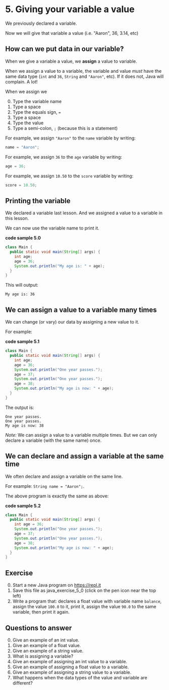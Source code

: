 # 5. Giving your variable a value

We previously declared a variable.

Now we will give that variable a value (i.e. "Aaron", 36, 3.14, etc)

## How can we put data in our variable?

When we give a variable a value, we **assign** a value to variable. 

When we assign a value to a variable, the variable and value *must* have the same data type (`int` and `36`, `String` and `"Aaron"`, etc). If it does not, Java will complain. A lot!

When we assign we

0. Type the variable name
0. Type a space
9. Type the equals sign, `=`
0. Type a space
0. Type the value
0. Type a semi-colon, `;` (because this is a statement)

For example, we assign `"Aaron"` to the `name` variable by writing:

```java
name = "Aaron";
```

For example, we assign `36` to the `age` variable by writing:

```java
age = 36;
````

For example, we assign `10.50` to the `score` variable by writing:

```java
score = 10.50;
````

## Printing the variable

We declared a variable last lesson. And we assigned a value to a variable in this lesson. 

We can now use the variable name to print it.

**code sample 5.0**
```java
class Main {
  public static void main(String[] args) {
    int age;
    age = 36;
    System.out.println("My age is: " + age);
  }
}
```

This will output:

```
My age is: 36
```

## We can assign a value to a variable many times

We can change (or vary) our data by assigning a new value to it.

For example:

**code sample 5.1**
```java
class Main {
  public static void main(String[] args) {
    int age;
    age = 36;
    System.out.println("One year passes.");
    age = 37;
    System.out.println("One year passes.");
    age = 38;
    System.out.println("My age is now: " + age);
  }
}
```

The output is:

```
One year passes.
One year passes.
My age is now: 38
```

*Note:* We can assign a value to a variable multiple times. But we can only declare a variable (with the same name) once.

## We can declare and assign a variable at the same time

We often declare and assign a variable on the same line.

For example: `String name = "Aaron";`.

The above program is exactly the same as above:

**code sample 5.2**
```java
class Main {
  public static void main(String[] args) {
    int age = 36;
    System.out.println("One year passes.");
    age = 37;
    System.out.println("One year passes.");
    age = 38;
    System.out.println("My age is now: " + age);
  }
}
```

## Exercise

0. Start a new Java program on https://repl.it
0. Save this file as java_exercise_5_0 (click on the pen icon near the top left)
0. Write a program that: declares a float value with variable name `balance`, assign the value `100.0` to it, print it, assign the value `90.0` to the same variable, then print it again.

## Questions to answer

0. Give an example of an int value.
0. Give an example of a float value.
0. Give an example of a string value.
0. What is assigning a variable?
0. Give an example of assigning an int value to a variable.
0. Give an example of assigning a float value to a variable.
0. Give an example of assigning a string value to a variable.
0. What happens when the data types of the value and variable are different?

